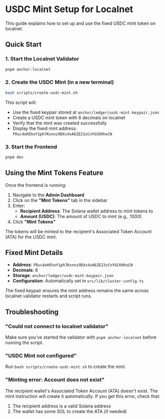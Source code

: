 # USDC Mint Setup for Localnet

This guide explains how to set up and use the fixed USDC mint token on localnet.

## Quick Start

### 1. Start the Localnet Validator

```bash
pnpm anchor-localnet
```

### 2. Create the USDC Mint (in a new terminal)

```bash
bash scripts/create-usdc-mint.sh
```

This script will:
- Use the fixed keypair stored at `anchor/ledger/usdc-mint-keypair.json`
- Create a USDC mint token with 6 decimals on localnet
- Verify that the mint was created successfully
- Display the fixed mint address: `FRuc4oH5hoY1ph7Kxnnz9DXs4xA6ZE23zCnYGCKHhoCN`

### 3. Start the Frontend

```bash
pnpm dev
```

## Using the Mint Tokens Feature

Once the frontend is running:

1. Navigate to the **Admin Dashboard**
2. Click on the **"Mint Tokens"** tab in the sidebar
3. Enter:
   - **Recipient Address**: The Solana wallet address to mint tokens to
   - **Amount (USDC)**: The amount of USDC to mint (e.g., 1000)
4. Click **"Mint Tokens"**

The tokens will be minted to the recipient's Associated Token Account (ATA) for the USDC mint.

## Fixed Mint Details

- **Address**: `FRuc4oH5hoY1ph7Kxnnz9DXs4xA6ZE23zCnYGCKHhoCN`
- **Decimals**: 6
- **Storage**: `anchor/ledger/usdc-mint-keypair.json`
- **Configuration**: Automatically set in `src/lib/cluster-config.ts`

The fixed keypair ensures the mint address remains the same across localnet validator restarts and script runs.

## Troubleshooting

### "Could not connect to localnet validator"
Make sure you've started the validator with `pnpm anchor-localnet` before running the script.

### "USDC Mint not configured"
Run `bash scripts/create-usdc-mint.sh` to create the mint.

### "Minting error: Account does not exist"
The recipient wallet's Associated Token Account (ATA) doesn't exist. The mint instruction will create it automatically. If you get this error, check that:
1. The recipient address is a valid Solana address
2. The wallet has some SOL to create the ATA (if needed)
